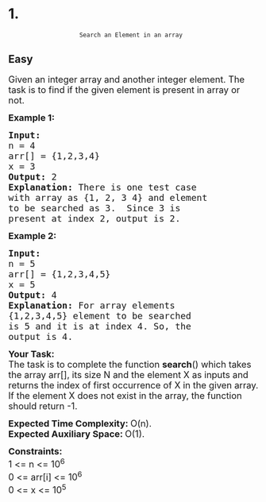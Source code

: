 # 1. 
                        Search an Element in an array
## Easy
<div class="problem-statement">
                <p></p><p><span style="font-size:18px">Given an integer array and another integer element. The task is to find if the given element is present in array or not.</span></p>

<p><span style="font-size:18px"><strong>Example 1:</strong></span></p>

<pre><span style="font-size:18px"><strong>Input:
</strong>n = 4
arr[] = {1,2,3,4}
x = 3
<strong>Output: </strong>2<strong>
Explanation: </strong>There is one test case 
with array as {1, 2, 3 4} and element 
to be searched as 3.&nbsp; Since 3 is 
present at index 2, output is 2.</span></pre>

<p><span style="font-size:18px"><strong>Example 2:</strong></span></p>

<pre><span style="font-size:18px"><strong>Input:
</strong>n = 5
arr[] = {1,2,3,4,5}
x = 5
<strong>Output: </strong>4<strong>
Explanation: </strong>For array elements 
{1,2,3,4,5} element to be searched 
is 5 and it is at index 4. So, the 
output is 4.</span>
</pre>

<p><span style="font-size:18px"><strong>Your Task:</strong><br>
The task is to complete the function <strong>search</strong>() which takes the array arr[], its size N and the element X as inputs and returns the index of first occurrence of X in the given array. If the element X does not exist in the array, the function should return -1.</span></p>

<p><span style="font-size:18px"><strong>Expected Time Complexity:&nbsp;</strong>O(n).<br>
<strong>Expected Auxiliary Space:&nbsp;</strong>O(1).&nbsp;</span></p>

<p><span style="font-size:18px"><strong>Constraints:</strong><br>
1 &lt;= n&nbsp;&lt;= 10<sup>6</sup><br>
0 &lt;= arr[i] &lt;= 10<sup>6</sup><br>
0 &lt;= x&nbsp;&lt;= 10<sup>5</sup></span></p>
 <p></p>
            </div>